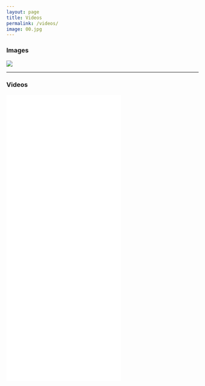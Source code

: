 ```yaml
---
layout: page
title: Videos
permalink: /videos/
image: 00.jpg    
---
```


### Images

![]({{site.baseurl}}/img/00.jpg)

***

### Videos

<iframe src="{{site.baseurl}}/img/01.mp4" frameborder="0" allowfullscreen></iframe>
<iframe src="{{site.baseurl}}/img/02.mp4" frameborder="0" allowfullscreen></iframe>  
<iframe src="{{site.baseurl}}/img/03.mp4" frameborder="0" allowfullscreen></iframe>
<iframe src="{{site.baseurl}}/img/04.mp4" frameborder="0" allowfullscreen></iframe>
<iframe src="{{site.baseurl}}/img/wb1.mp4" frameborder="0" allowfullscreen></iframe>

